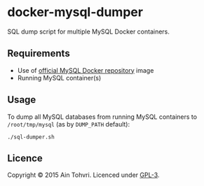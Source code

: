 # docker-mysql-dumper

SQL dump script for multiple MySQL Docker containers.

## Requirements

- Use of [official MySQL Docker repository](https://hub.docker.com/_/mysql/) image
- Running MySQL container(s)

## Usage

To dump all MySQL databases from running MySQL containers to `/root/tmp/mysql` (as by `DUMP_PATH` default):

```
./sql-dumper.sh
```

## Licence

Copyright © 2015 Ain Tohvri. Licenced under [GPL-3](LICENSE).
